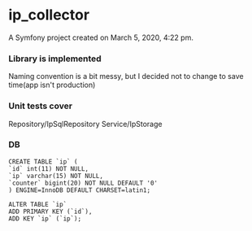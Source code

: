 ip_collector
============

A Symfony project created on March 5, 2020, 4:22 pm.

### Library is implemented

Naming convention is a bit messy, but I decided not to change to save time(app isn't production)

### Unit tests cover 

Repository/IpSqlRepository
Service/IpStorage

### DB

    CREATE TABLE `ip` (
    `id` int(11) NOT NULL,
    `ip` varchar(15) NOT NULL,
    `counter` bigint(20) NOT NULL DEFAULT '0'
    ) ENGINE=InnoDB DEFAULT CHARSET=latin1;

    ALTER TABLE `ip`
    ADD PRIMARY KEY (`id`),
    ADD KEY `ip` (`ip`);
